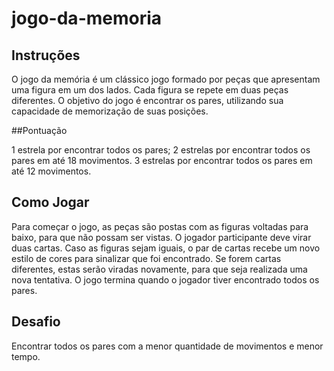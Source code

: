 # jogo-da-memoria

## Instruções

O jogo da memória é um clássico jogo formado por peças que apresentam uma figura em um dos lados. Cada figura se repete em duas peças diferentes. O objetivo do jogo é encontrar os pares, utilizando sua capacidade de memorização de suas posições.

##Pontuação

1 estrela por encontrar todos os pares;
2 estrelas por encontrar todos os pares em até 18 movimentos.
3 estrelas por encontrar todos os pares em até 12 movimentos.

## Como Jogar

Para começar o jogo, as peças são postas com as figuras voltadas para baixo, para que não possam ser vistas. O jogador participante deve virar duas cartas. Caso as figuras sejam iguais, o par de cartas recebe um novo estilo de cores para sinalizar que foi encontrado. Se forem cartas diferentes, estas serão viradas novamente, para que seja realizada uma nova tentativa. O jogo termina quando o jogador tiver encontrado todos os pares.

## Desafio
Encontrar todos os pares com a menor quantidade de movimentos e menor tempo.